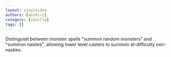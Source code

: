 ```yaml
---
layout: singleidea
authors: [aosdict]
category: [vanilla]
tags: []
---
```

Distinguish between monster spells "summon random monsters" and "summon nasties", allowing lower level casters to summon at-difficulty non-nasties.
